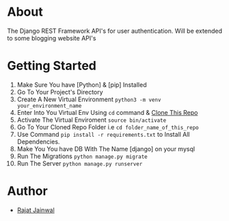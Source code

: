 # About 
The Django REST Framework API's for user authentication. Will be extended to some blogging website API's

# Getting Started
1. Make Sure You have [Python] & [pip] Installed
2. Go To Your Project's Directory 
3. Create A New Virtual Environment `python3 -m venv your_environment_name`
4. Enter Into You Virtual Env Using `cd` command & [Clone This Repo](https://github.com/Rajat117/django_rest)
5. Activate The Virtual Enviroment `source bin/activate`
6. Go To Your Cloned Repo Folder i.e `cd folder_name_of_this_repo`
7. Use Command `pip install -r requirements.txt` to Install All Dependencies.
8. Make You You have DB With The Name [django] on your mysql 
9. Run The Migrations `python manage.py migrate`
10. Run The Server `python manage.py runserver`

# Author
+ [Rajat Jainwal](https://github.com/Rajat117?tab=repositories)